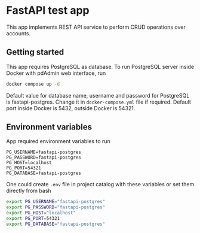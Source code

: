# FastAPI test app

This app implements REST API service to perform CRUD operations over accounts.

## Getting started

This app requires PostgreSQL as database. To run PostgreSQL server inside Docker with pdAdmin web interface, run

```bash
docker compose up -d
```

Default value for database name, username and password for PostgreSQL is fastapi-postgres. Change it in `docker-compose.yml` file if required. Default port inside Docker is 5432, outside Docker is 54321.

## Environment variables

App required environment variables to run

```
PG_USERNAME=fastapi-postgres
PG_PASSWORD=fastapi-postgres
PG_HOST=localhost
PG_PORT=54321
PG_DATABASE=fastapi-postgres
```

One could create `.env` file in project catalog with these variables or set them directly from bash

```bash
export PG_USERNAME="fastapi-postgres"
export PG_PASSWORD="fastapi-postgres"
export PG_HOST="localhost"
export PG_PORT=54321
export PG_DATABASE="fastapi-postgres"
```
